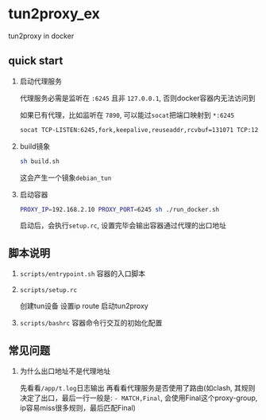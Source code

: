 # tun2proxy_ex

tun2proxy in docker

## quick start

1. 启动代理服务

   代理服务必需是监听在 `:6245` 且非 `127.0.0.1`, 否则docker容器内无法访问到

   如果已有代理，比如监听在 `7890`, 可以能过`socat`把端口映射到 `*:6245`

   ```bash
   socat TCP-LISTEN:6245,fork,keepalive,reuseaddr,rcvbuf=131071 TCP:127.0.0.1:7890
   ```

1. build镜象

   ```bash
   sh build.sh
   ```

   这会产生一个镜象`debian_tun`

1. 启动容器

   ```bash
   PROXY_IP=192.168.2.10 PROXY_PORT=6245 sh ./run_docker.sh
   ```

   启动后，会执行`setup.rc`, 设置完毕会输出容器通过代理的出口地址

## 脚本说明

1. `scripts/entrypoint.sh`
   容器的入口脚本

1. `scripts/setup.rc`

   创建tun设备
   设置ip route
   启动tun2proxy

1. `scripts/bashrc`
   容器命令行交互的初始化配置

## 常见问题

1. 为什么出口地址不是代理地址

   先看看`/app/t.log`日志输出
   再看看代理服务是否使用了路由(如clash, 其规则决定了出口，最后一行一般是: `- MATCH,Final`, 会使用Final这个proxy-group, ip容易miss很多规则，最后匹配Final)
